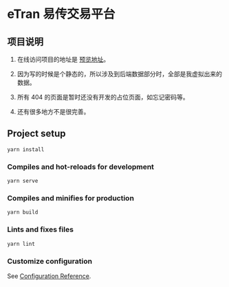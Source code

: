# eTran 易传交易平台

## 项目说明

1. 在线访问项目的地址是 [预览地址](http://116.62.110.131:5000/)。

1. 因为写的时候是个静态的，所以涉及到后端数据部分时，全部是我虚拟出来的数据。

1. 所有 404 的页面是暂时还没有开发的占位页面，如忘记密码等。

1. 还有很多地方不是很完善。

## Project setup
```
yarn install
```

### Compiles and hot-reloads for development
```
yarn serve
```

### Compiles and minifies for production
```
yarn build
```

### Lints and fixes files
```
yarn lint
```

### Customize configuration
See [Configuration Reference](https://cli.vuejs.org/config/).

